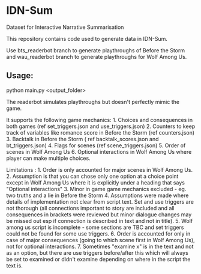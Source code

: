 # IDN-Sum
Dataset for Interactive Narrative Summarisation

This repository contains code used to generate data in IDN-Sum. 

Use bts_readerbot branch to generate playthroughs of Before the Storm and wau_readerbot branch to generate playthroughs for Wolf Among Us.

## Usage:
python main.py <number of playthroughs> <output_folder>



The readerbot simulates playthroughs but doesn't perfectly mimic the game.

It supports the following game mechanics:
	1. Choices and consequences in both games (ref set_triggers.json and use_triggers.json)
	2. Counters to keep track of variables like romance score in Before the Storm (ref counters.json)
	3. Backtalk in Before the Storm ( ref backtalk_scores.json and bt_triggers.json)
	4. Flags for scenes (ref scene_triggers.json)
	5. Order of scenes in Wolf Among Us
	6. Optional interactions in Wolf Among Us where player can make multiple choices.

Limitations :
	1. Order is only accounted for major scenes in Wolf Among Us.
	2. Assumption is that you can chose only one option at a choice point except in Wolf Among Us where it is explicitly under a heading that says "Optional interactions"
	3. Minor in game game mechanics excluded - eg. two truths and a lie in Before the Storm
	4. Assumptions were made where details of implementation not clear from script text. Set and use triggers are not thorough (all connections important to story are included and all consequences in brackets were reviewed but minor dialogue changes may be missed out esp if connection is described in text and not in title).
	5. Wolf among us script is incomplete - some sections are TBC and set triggers could not be found for some use triggers.
	6. Order is accounted for only in case of major consequences (going to which scene first in Wolf Among Us), not for optional interactions.
	7. Sometimes "examine x" is in the text and not as an option, but there are use triggers before/after this which will always be set to examined or didn't examine depending on where in the script the text is.
